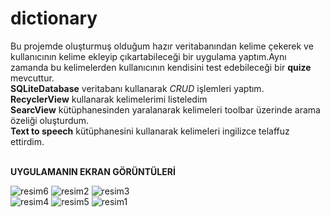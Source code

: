 # dictionary
Bu projemde oluşturmuş olduğum hazır veritabanından  kelime çekerek ve kullanıcının kelime ekleyip çıkartabileceği bir uygulama yaptım.Aynı zamanda bu kelimelerden kullanıcının  kendisini test edebileceği bir **quize** mevcuttur.<br>
**SQLiteDatabase** veritabanı kullanarak  *CRUD* işlemleri yaptım.<br>
**RecyclerView** kullanarak  kelimelerimi listeledim<br>
**SearcView** kütüphanesinden yaralanarak kelimeleri toolbar üzerinde arama özeliği oluşturdum.<br>
**Text to speech** kütüphanesini kullanarak kelimeleri ingilizce telaffuz ettirdim.<br>
<br>

**UYGULAMANIN EKRAN GÖRÜNTÜLERİ**

![resim6](https://github.com/aliyayman/dictionaryApp/blob/master/app/src/main/res/drawable/resim6_200x400.png)
![resim2](https://github.com/aliyayman/dictionaryApp/blob/master/app/src/main/res/drawable/resim2_1_200x400.png)
![resim3](https://github.com/aliyayman/dictionaryApp/blob/master/app/src/main/res/drawable/resim3_200x400.png)<br>
![resim4](https://github.com/aliyayman/dictionaryApp/blob/master/app/src/main/res/drawable/resim4_200x400.png)
![resim5](https://github.com/aliyayman/dictionaryApp/blob/master/app/src/main/res/drawable/resim5_200x400.png)
![resim1](https://github.com/aliyayman/dictionaryApp/blob/master/app/src/main/res/drawable/resim1_200x400.png)


